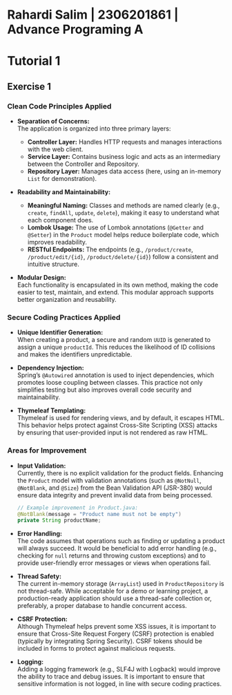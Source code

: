 # Rahardi Salim | 2306201861 | Advance Programing A

# Tutorial 1 

## Exercise 1

### Clean Code Principles Applied

- **Separation of Concerns:**  
  The application is organized into three primary layers:
    - **Controller Layer:** Handles HTTP requests and manages interactions with the web client.
    - **Service Layer:** Contains business logic and acts as an intermediary between the Controller and Repository.
    - **Repository Layer:** Manages data access (here, using an in-memory `List` for demonstration).

- **Readability and Maintainability:**
    - **Meaningful Naming:** Classes and methods are named clearly (e.g., `create`, `findAll`, `update`, `delete`), making it easy to understand what each component does.
    - **Lombok Usage:** The use of Lombok annotations (`@Getter` and `@Setter`) in the `Product` model helps reduce boilerplate code, which improves readability.
    - **RESTful Endpoints:** The endpoints (e.g., `/product/create`, `/product/edit/{id}`, `/product/delete/{id}`) follow a consistent and intuitive structure.

- **Modular Design:**  
  Each functionality is encapsulated in its own method, making the code easier to test, maintain, and extend. This modular approach supports better organization and reusability.

### Secure Coding Practices Applied

- **Unique Identifier Generation:**  
  When creating a product, a secure and random `UUID` is generated to assign a unique `productId`. This reduces the likelihood of ID collisions and makes the identifiers unpredictable.

- **Dependency Injection:**  
  Spring’s `@Autowired` annotation is used to inject dependencies, which promotes loose coupling between classes. This practice not only simplifies testing but also improves overall code security and maintainability.

- **Thymeleaf Templating:**  
  Thymeleaf is used for rendering views, and by default, it escapes HTML. This behavior helps protect against Cross-Site Scripting (XSS) attacks by ensuring that user-provided input is not rendered as raw HTML.

### Areas for Improvement

- **Input Validation:**  
  Currently, there is no explicit validation for the product fields. Enhancing the `Product` model with validation annotations (such as `@NotNull`, `@NotBlank`, and `@Size`) from the Bean Validation API (JSR-380) would ensure data integrity and prevent invalid data from being processed.
  ```java
  // Example improvement in Product.java:
  @NotBlank(message = "Product name must not be empty")
  private String productName;
  ```

- **Error Handling:**  
  The code assumes that operations such as finding or updating a product will always succeed. It would be beneficial to add error handling (e.g., checking for `null` returns and throwing custom exceptions) and to provide user-friendly error messages or views when operations fail.

- **Thread Safety:**  
  The current in-memory storage (`ArrayList`) used in `ProductRepository` is not thread-safe. While acceptable for a demo or learning project, a production-ready application should use a thread-safe collection or, preferably, a proper database to handle concurrent access.

- **CSRF Protection:**  
  Although Thymeleaf helps prevent some XSS issues, it is important to ensure that Cross-Site Request Forgery (CSRF) protection is enabled (typically by integrating Spring Security). CSRF tokens should be included in forms to protect against malicious requests.

- **Logging:**  
  Adding a logging framework (e.g., SLF4J with Logback) would improve the ability to trace and debug issues. It is important to ensure that sensitive information is not logged, in line with secure coding practices.